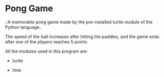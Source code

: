 # Pong Game

.:A memorable pong game made by the pre-installed turtle module of the Python language:.

The speed of the ball increases after hitting the paddles, and the game ends after one of the players reaches 5 points.

All the modules used in this program are:

- turtle

- time
